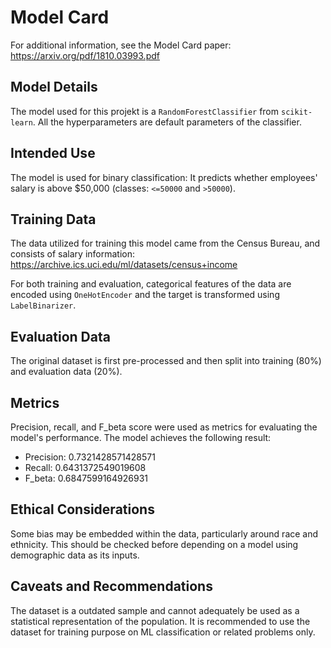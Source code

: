 # Model Card
For additional information, see the Model Card paper: https://arxiv.org/pdf/1810.03993.pdf

## Model Details
The model used for this projekt is a `RandomForestClassifier` from `scikit-learn`. All the hyperparameters are default parameters of the classifier.

## Intended Use
The model is used for binary classification: It predicts whether employees' salary is above $50,000 (classes: `<=50000` and `>50000`).

## Training Data
The data utilized for training this model came from the Census Bureau, and consists of salary information: https://archive.ics.uci.edu/ml/datasets/census+income

For both training and evaluation, categorical features of the data are encoded using `OneHotEncoder` and the target is transformed using `LabelBinarizer`.

## Evaluation Data
The original dataset is first pre-processed and then split into training (80%) and evaluation data (20%).

## Metrics
Precision, recall, and F_beta score were used as metrics for evaluating the model's performance. The model achieves the following result:
* Precision: 0.7321428571428571
* Recall: 0.6431372549019608
* F_beta: 0.6847599164926931

## Ethical Considerations
Some bias may be embedded within the data, particularly around race and ethnicity. This should be checked before depending on a model using demographic data as its inputs.

## Caveats and Recommendations
The dataset is a outdated sample and cannot adequately be used as a statistical representation of the population. It is recommended to use the dataset for training purpose on ML classification or related problems only.
